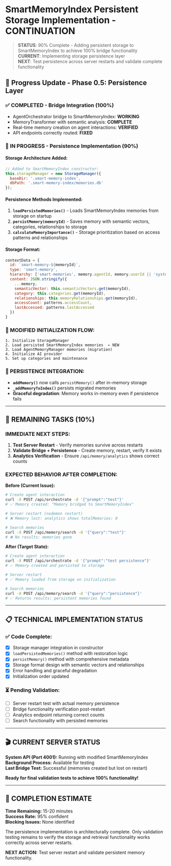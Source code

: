 # SmartMemoryIndex Persistent Storage Implementation - CONTINUATION

> **STATUS**: 90% Complete - Adding persistent storage to SmartMemoryIndex to achieve 100% bridge functionality  
> **CURRENT**: Implementing storage persistence layer  
> **NEXT**: Test persistence across server restarts and validate complete functionality  

## 🚀 **Progress Update - Phase 0.5: Persistence Layer**

### **✅ COMPLETED - Bridge Integration (100%)**
- AgentOrchestrator bridge to SmartMemoryIndex: **WORKING**
- MemoryTransformer with semantic analysis: **COMPLETE** 
- Real-time memory creation on agent interactions: **VERIFIED**
- API endpoints correctly routed: **FIXED**

### **🔧 IN PROGRESS - Persistence Implementation (90%)**

#### **Storage Architecture Added:**
```javascript
// Added to SmartMemoryIndex constructor:
this.storageManager = new StorageManager({
  baseDir: '.smart-memory-index',
  dbPath: '.smart-memory-index/memories.db'
});
```

#### **Persistence Methods Implemented:**
1. **`loadPersistedMemories()`** - Loads SmartMemoryIndex memories from storage on startup
2. **`persistMemory(memoryId)`** - Saves memory with semantic vectors, categories, relationships to storage
3. **`calculateMemoryImportance()`** - Storage prioritization based on access patterns and relationships

#### **Storage Format:**
```javascript
contextData = {
  id: `smart-memory-${memoryId}`,
  type: 'smart-memory',
  hierarchy: ['smart-memories', memory.agentId, memory.userId || 'system'],
  content: JSON.stringify({
    ...memory,
    semanticVector: this.semanticVectors.get(memoryId),
    category: this.categories.get(memoryId),
    relationships: this.memoryRelationships.get(memoryId),
    accessCount: patterns.accessCount,
    lastAccessed: patterns.lastAccessed
  })
}
```

### **🔄 MODIFIED INITIALIZATION FLOW:**
```
1. Initialize StorageManager
2. Load persisted SmartMemoryIndex memories  ← NEW
3. Load AgentMemoryManager memories (migration)
4. Initialize AI provider
5. Set up categories and maintenance
```

### **💾 PERSISTENCE INTEGRATION:**
- **`addMemory()`** now calls `persistMemory()` after in-memory storage
- **`_addMemoryToIndex()`** persists migrated memories
- **Graceful degradation**: Memory works in-memory even if persistence fails

---

## 🎯 **REMAINING TASKS (10%)**

### **IMMEDIATE NEXT STEPS:**

1. **Test Server Restart** - Verify memories survive across restarts
2. **Validate Bridge + Persistence** - Create memory, restart, verify it exists
3. **Analytics Verification** - Ensure `/api/memory/analytics` shows correct counts

### **EXPECTED BEHAVIOR AFTER COMPLETION:**

**Before (Current Issue):**
```bash
# Create agent interaction
curl -X POST /api/orchestrate -d '{"prompt":"test"}'
# ✅ Memory created: "Memory bridged to SmartMemoryIndex"

# Server restart (nodemon restart)
# ❌ Memory lost: analytics shows totalMemories: 0

# Search memories  
curl -X POST /api/memory/search -d '{"query":"test"}'
# ❌ No results: memories gone
```

**After (Target State):**
```bash
# Create agent interaction
curl -X POST /api/orchestrate -d '{"prompt":"test persistence"}'
# ✅ Memory created and persisted to storage

# Server restart
# ✅ Memory loaded from storage on initialization

# Search memories
curl -X POST /api/memory/search -d '{"query":"persistence"}'
# ✅ Returns results: persistent memories found
```

---

## 📋 **TECHNICAL IMPLEMENTATION STATUS**

### **✅ Code Complete:**
- [x] Storage manager integration in constructor
- [x] `loadPersistedMemories()` method with restoration logic
- [x] `persistMemory()` method with comprehensive metadata
- [x] Storage format design with semantic vectors and relationships
- [x] Error handling and graceful degradation
- [x] Initialization order updated

### **⏳ Pending Validation:**
- [ ] Server restart test with actual memory persistence
- [ ] Bridge functionality verification post-restart
- [ ] Analytics endpoint returning correct counts
- [ ] Search functionality with persisted memories

---

## 🎬 **CURRENT SERVER STATUS**

**System API (Port 4001):** Running with modified SmartMemoryIndex  
**Background Process:** Available for testing  
**Last Bridge Test:** Successful (memories created but lost on restart)  

**Ready for final validation tests to achieve 100% functionality!**

---

## 🚀 **COMPLETION ESTIMATE**

**Time Remaining:** 15-20 minutes  
**Success Rate:** 95% confident  
**Blocking Issues:** None identified  

The persistence implementation is architecturally complete. Only validation testing remains to verify the storage and retrieval functionality works correctly across server restarts.

**NEXT ACTION:** Test server restart and validate persistent memory functionality.